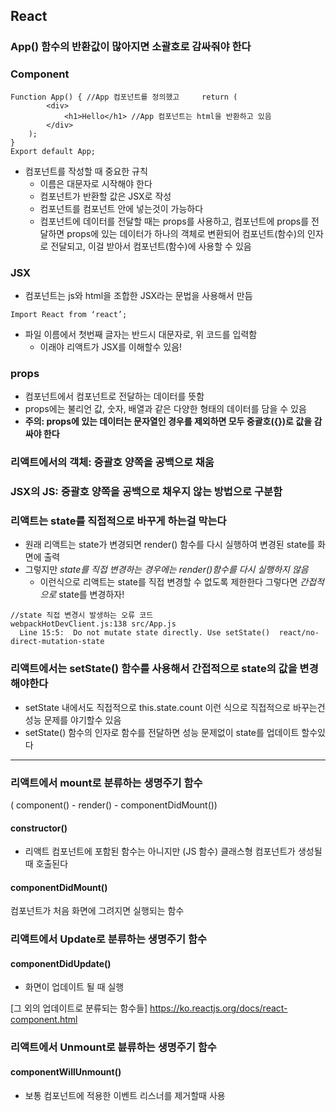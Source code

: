 React
------
### App() 함수의 반환값이 많아지면 소괄호로 감싸줘야 한다

### Component
```
Function App() { //App 컴포넌트를 정의했고     return (
        <div>
            <h1>Hello</h1> //App 컴포넌트는 html을 반환하고 있음
        </div>
    );
}
Export default App;

```
* 컴포넌트를 작성할 때 중요한 규칙
    * 이름은 대문자로 시작해야 한다
    * 컴포넌트가 반환할 값은 JSX로 작성
    * 컴포넌트를 컴포넌트 안에 넣는것이 가능하다
    * 컴포넌트에 데이터를 전달할 때는 props를 사용하고, 컴포넌트에 props를 전달하면 props에 있는 데이터가 하나의 객체로 변환되어 컴포넌트(함수)의 인자로 전달되고, 이걸 받아서 컴포넌트(함수)에 사용할 수 있음

### JSX
* 컴포넌트는 js와 html을 조합한 JSX라는 문법을 사용해서 만듬
```
Import React from ‘react’;
```
* 파일 이름에서 첫번째 글자는 반드시 대문자로, 위 코드를 입력함
    * 이래야 리액트가 JSX를 이해할수 있음!

### props
* 컴포넌트에서 컴포넌트로 전달하는 데이터를 뜻함
* props에는 불리언 값, 숫자, 배열과 같은 다양한 형태의 데이터를 담을 수 있음
* **주의:  props에 있는 데이터는 문자열인 경우를 제외하면 모두 중괄호({})로 값을 감싸야 한다**


### 리액트에서의 객체: 중괄호 양쪽을 공백으로 채움
### JSX의 JS: 중괄호 양쪽을 공백으로 채우지 않는 방법으로 구분함

### 리액트는 state를 직접적으로 바꾸게 하는걸 막는다
* 원래 리액트는 state가 변경되면 render() 함수를 다시 실행하여 변경된 state를 화면에 출력
* 그렇지만 *state를 직접 변경하는 경우에는 render()함수를 다시 실행하지 않음*
    * 이런식으로 리액트는 state를 직접 변경할 수 없도록 제한한다 그렇다면 *간접적으로* state를 변경하자!

```
//state 직접 변경시 발생하는 오류 코드
webpackHotDevClient.js:138 src/App.js
  Line 15:5:  Do not mutate state directly. Use setState()  react/no-direct-mutation-state
```
### 리액트에서는 setState() 함수를 사용해서 간접적으로 state의 값을 변경해야한다
* setState 내에서도 직접적으로 this.state.count 이런 식으로 직접적으로 바꾸는건 성능 문제를 야기할수 있음
* setState() 함수의 인자로 함수를 전달하면 성능 문제없이 state를 업데이트 할수있다

<hr/>

###  리액트에서 **mount**로 분류하는 생명주기 함수
( component() - render() - componentDidMount())

#### constructor()
* 리액트 컴포넌트에 포함된 함수는 아니지만 (JS 함수) 클래스형 컴포넌트가 생성될때 호출된다

#### componentDidMount()
컴포넌트가 처음 화면에 그려지면 실행되는 함수

### 리액트에서 **Update**로 분류하는 생명주기 함수

#### componentDidUpdate()
* 화면이 업데이트 될 때 실행

[그 외의 업데이트로 분류되는 함수들] <https://ko.reactjs.org/docs/react-component.html>


### 리액트에서 **Unmount**로 뷴류하는 생명주기 함수

#### componentWillUnmount()
* 보통 컴포넌트에 적용한 이벤트 리스너를 제거할때 사용
